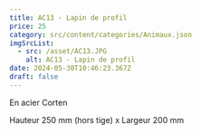 ```yaml
---
title: AC13 - Lapin de profil
price: 25
category: src/content/categories/Animaux.json
imgSrcList:
  - src: /asset/AC13.JPG
    alt: AC13 - Lapin de profil
date: 2024-05-30T10:46:23.367Z
draft: false
---
```


En acier Corten

Hauteur 250 mm (hors tige) x Largeur 200 mm
